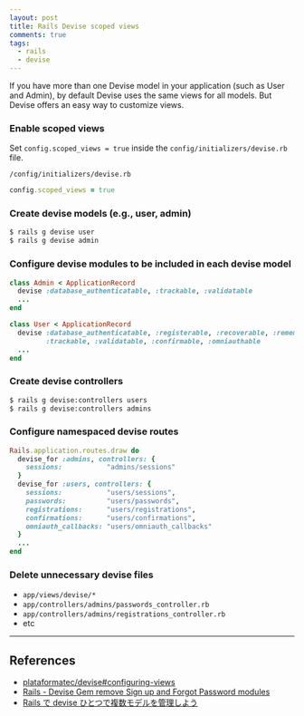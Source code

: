 ```yaml
---
layout: post
title: Rails Devise scoped views
comments: true
tags:
  - rails
  - devise
---
```


If you have more than one Devise model in your application (such as User and Admin),
by default Devise uses the same views for all models. But Devise offers an easy way to customize views.

### Enable scoped views

Set `config.scoped_views = true` inside the `config/initializers/devise.rb` file.

`/config/initializers/devise.rb`

```rb
config.scoped_views = true
```

### Create devise models (e.g., user, admin)

```bash
$ rails g devise user
$ rails g devise admin
```

### Configure devise modules to be included in each devise model

```rb
class Admin < ApplicationRecord
  devise :database_authenticatable, :trackable, :validatable
  ...
end
```

```rb
class User < ApplicationRecord
  devise :database_authenticatable, :registerable, :recoverable, :rememberable,
         :trackable, :validatable, :confirmable, :omniauthable
  ...
end
```

### Create devise controllers

```bash
$ rails g devise:controllers users
$ rails g devise:controllers admins
```

### Configure namespaced devise routes

```rb
Rails.application.routes.draw do
  devise_for :admins, controllers: {
    sessions:           "admins/sessions"
  }
  devise_for :users, controllers: {
    sessions:           "users/sessions",
    passwords:          "users/passwords",
    registrations:      "users/registrations",
    confirmations:      "users/confirmations",
    omniauth_callbacks: "users/omniauth_callbacks"
  }
  ...
end
```

### Delete unnecessary devise files

- `app/views/devise/*`
- `app/controllers/admins/passwords_controller.rb`
- `app/controllers/admins/registrations_controller.rb`
- etc

---

## References

- [plataformatec/devise#configuring-views](https://github.com/plataformatec/devise#configuring-views)
- [Rails - Devise Gem remove Sign up and Forgot Password modules](http://stackoverflow.com/a/23009970/3837223)
- [Rails で devise ひとつで複数モデルを管理しよう](http://qiita.com/Yama-to/items/54ab4ce08e126ef7dade)
